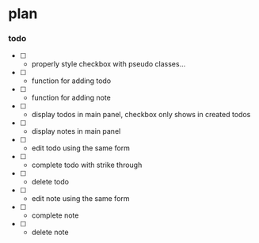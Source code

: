 # plan

### todo
- [ ] - properly style checkbox with pseudo classes...
- [ ] - function for adding todo
- [ ] - function for adding note
- [ ] - display todos in main panel, checkbox only shows in created todos
- [ ] - display notes in main panel
- [ ] - edit todo using the same form
- [ ] - complete todo with strike through
- [ ] - delete todo
- [ ] - edit note using the same form
- [ ] - complete note
- [ ] - delete note
